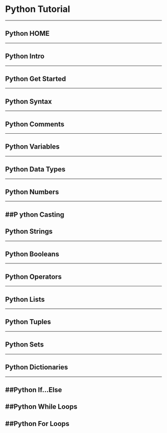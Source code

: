 # Python Tutorial 
---
## Python HOME 
---
## Python Intro 
---
## Python Get Started 
---
## Python Syntax 
---
## Python Comments 
---
## Python Variables 
---
## Python Data Types 
---
## Python Numbers 
---
##P ython Casting 
---
## Python Strings 
---
## Python Booleans 
---
## Python Operators 
---
## Python Lists 
---
## Python Tuples 
---
## Python Sets 
---
## Python Dictionaries 
---
##Python If...Else 
---
##Python While Loops 
---
##Python For Loops 
---
